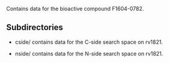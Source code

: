 Contains data for the bioactive compound F1604-0782.

## Subdirectories

- cside/ contains data for the C-side search space on rv1821.

- nside/ contains data for the N-side search space on rv1821.

